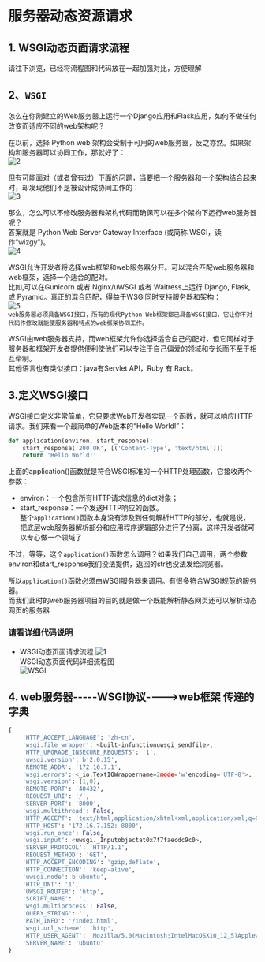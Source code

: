 服务器动态资源请求  
====

## 1. WSGI动态页面请求流程    
请往下浏览，已经将流程图和代码放在一起加强对比，方便理解  


## 2、`WSGI ` 
怎么在你刚建立的Web服务器上运行一个Django应用和Flask应用，如何不做任何改变而适应不同的web架构呢？  

在以前，选择 Python web 架构会受制于可用的web服务器，反之亦然。如果架构和服务器可以协同工作，那就好了：  
![2](https://github.com/KissMyLady/Web-of-Python/blob/master/Img/mili2.png)  

但有可能面对（或者曾有过）下面的问题，当要把一个服务器和一个架构结合起来时，却发现他们不是被设计成协同工作的：  
![3](https://github.com/KissMyLady/Web-of-Python/blob/master/Img/mini3.png)  

那么，怎么可以不修改服务器和架构代码而确保可以在多个架构下运行web服务器呢？  
答案就是 Python Web Server Gateway Interface (或简称 WSGI，读作“wizgy”)。  
![4](https://github.com/KissMyLady/Web-of-Python/blob/master/Img/mini4.png)  

WSGI允许开发者将选择web框架和web服务器分开。可以混合匹配web服务器和web框架，选择一个适合的配对。  
比如,可以在Gunicorn 或者 Nginx/uWSGI 或者 Waitress上运行 Django, Flask, 或 Pyramid。真正的混合匹配，得益于WSGI同时支持服务器和架构：  
![5](https://github.com/KissMyLady/Web-of-Python/blob/master/Img/mini5.png)  
`web服务器必须具备WSGI接口，所有的现代Python Web框架都已具备WSGI接口，它让你不对代码作修改就能使服务器和特点的web框架协同工作。`   

WSGI由web服务器支持，而web框架允许你选择适合自己的配对，但它同样对于服务器和框架开发者提供便利使他们可以专注于自己偏爱的领域和专长而不至于相互牵制。  
其他语言也有类似接口：java有Servlet API，Ruby 有 Rack。

## 3.定义WSGI接口  
WSGI接口定义非常简单，它只要求Web开发者实现一个函数，就可以响应HTTP请求。我们来看一个最简单的Web版本的“Hello World!”：  
```Python
def application(environ, start_response):
    start_response('200 OK', [('Content-Type', 'text/html')])
    return 'Hello World!'
```
上面的application()函数就是符合WSGI标准的一个HTTP处理函数，它接收两个参数：  

- environ：一个包含所有HTTP请求信息的dict对象；  
- start_response：一个发送HTTP响应的函数。  
整个`application()`函数本身没有涉及到任何解析HTTP的部分，也就是说，  
把底层web服务器解析部分和应用程序逻辑部分进行了分离，这样开发者就可以专心做一个领域了  

不过，等等，这个`application()`函数怎么调用？如果我们自己调用，两个参数environ和start_response我们没法提供，返回的str也没法发给浏览器。

所以`application()`函数必须由WSGI服务器来调用。有很多符合WSGI规范的服务器。  
而我们此时的web服务器项目的目的就是做一个既能解析静态网页还可以解析动态网页的服务器  

### 请看详细代码说明  
- WSGI动态页面请求流程
![1](https://github.com/KissMyLady/Web-of-Python/blob/master/Img/mini1.png)  
WSGI动态页面代码详细流程图  
![WSGI](https://github.com/KissMyLady/Web-of-Python/blob/master/Web_Server/Img/WSGI2.jpg)  
   
## 4. web服务器-----WSGI协议---->web框架 传递的字典

```Python
{
    'HTTP_ACCEPT_LANGUAGE': 'zh-cn',
    'wsgi.file_wrapper': <built-infunctionuwsgi_sendfile>,
    'HTTP_UPGRADE_INSECURE_REQUESTS': '1',
    'uwsgi.version': b'2.0.15',
    'REMOTE_ADDR': '172.16.7.1',
    'wsgi.errors': <_io.TextIOWrappername=2mode='w'encoding='UTF-8'>,
    'wsgi.version': (1,0),
    'REMOTE_PORT': '40432',
    'REQUEST_URI': '/',
    'SERVER_PORT': '8000',
    'wsgi.multithread': False,
    'HTTP_ACCEPT': 'text/html,application/xhtml+xml,application/xml;q=0.9,*/*;q=0.8',
    'HTTP_HOST': '172.16.7.152: 8000',
    'wsgi.run_once': False,
    'wsgi.input': <uwsgi._Inputobjectat0x7f7faecdc9c0>,
    'SERVER_PROTOCOL': 'HTTP/1.1',
    'REQUEST_METHOD': 'GET',
    'HTTP_ACCEPT_ENCODING': 'gzip,deflate',
    'HTTP_CONNECTION': 'keep-alive',
    'uwsgi.node': b'ubuntu',
    'HTTP_DNT': '1',
    'UWSGI_ROUTER': 'http',
    'SCRIPT_NAME': '',
    'wsgi.multiprocess': False,
    'QUERY_STRING': '',
    'PATH_INFO': '/index.html',
    'wsgi.url_scheme': 'http',
    'HTTP_USER_AGENT': 'Mozilla/5.0(Macintosh;IntelMacOSX10_12_5)AppleWebKit/603.2.4(KHTML,likeGecko)Version/10.1.1Safari/603.2.4',
    'SERVER_NAME': 'ubuntu'
}
```
